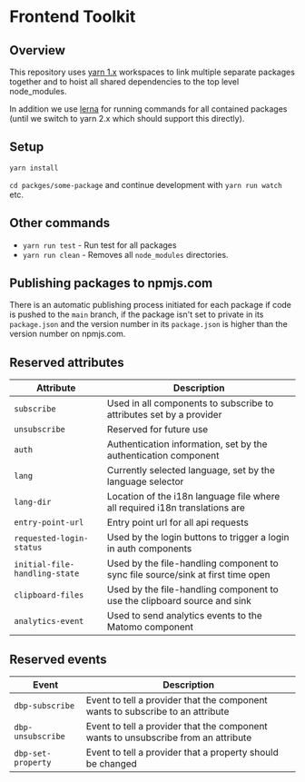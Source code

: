 # Frontend Toolkit

## Overview

This repository uses [yarn 1.x](https://classic.yarnpkg.com) workspaces to link
multiple separate packages together and to hoist all shared dependencies to the
top level node_modules.

In addition we use [lerna](https://lerna.js.org/) for running commands for all contained packages (until we switch to yarn 2.x which should support this directly).

## Setup

```
yarn install
```

`cd packges/some-package` and continue development with `yarn run watch` etc.

## Other commands

* `yarn run test` -  Run test for all packages
* `yarn run clean` - Removes all `node_modules` directories.

## Publishing packages to npmjs.com

There is an automatic publishing process initiated for each package if code is pushed
to the `main` branch, if the package isn't set to private in its `package.json` and
the version number in its `package.json` is higher than the version number on npmjs.com.

## Reserved attributes

| Attribute                     | Description                                                                       |
| ----------------------------- | --------------------------------------------------------------------------------- |
| `subscribe`                   | Used in all components to subscribe to attributes set by a provider               |
| `unsubscribe`                 | Reserved for future use                                                           |
| `auth`                        | Authentication information, set by the authentication component                   |
| `lang`                        | Currently selected language, set by the language selector                         |
| `lang-dir`                    | Location of the i18n language file where all required i18n translations are       |
| `entry-point-url`             | Entry point url for all api requests                                              |
| `requested-login-status`      | Used by the login buttons to trigger a login in auth components                   |
| `initial-file-handling-state` | Used by the file-handling component to sync file source/sink at first time open   |
| `clipboard-files`             | Used by the file-handling component to use the clipboard source and sink          |
| `analytics-event`             | Used to send analytics events to the Matomo component                             |

## Reserved events

| Event              | Description                                                                        |
| ------------------ | ---------------------------------------------------------------------------------- |
| `dbp-subscribe`    | Event to tell a provider that the component wants to subscribe to an attribute     |
| `dbp-unsubscribe`  | Event to tell a provider that the component wants to unsubscribe from an attribute |
| `dbp-set-property` | Event to tell a provider that a property should be changed                         |
